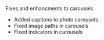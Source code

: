 Fixes and enhancments to carousels

- Added captions to photo carousels
- Fixed image paths in carousels
- Fixed indicators in carousels
